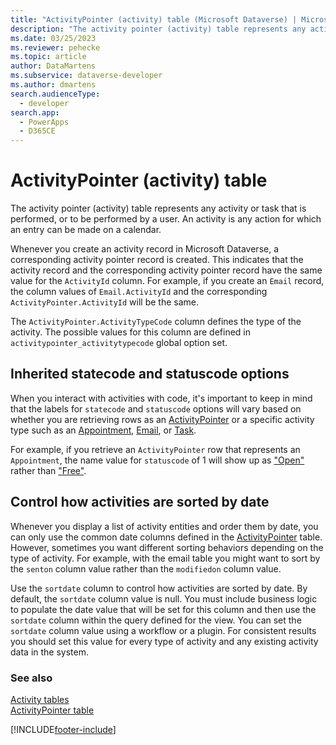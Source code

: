 ```yaml
---
title: "ActivityPointer (activity) table (Microsoft Dataverse) | Microsoft Docs" # Intent and product brand in a unique string of 43-59 chars including spaces
description: "The activity pointer (activity) table represents any activity or task that is performed, or to be performed by a user. An activity is any action for which an entry can be made on a calendar" 
ms.date: 03/25/2023
ms.reviewer: pehecke
ms.topic: article
author: DataMartens
ms.subservice: dataverse-developer
ms.author: dmartens 
search.audienceType: 
  - developer
search.app: 
  - PowerApps
  - D365CE
---
```

# ActivityPointer (activity) table

The activity pointer (activity) table represents any activity or task that is performed, or to be performed by a user. An activity is any action for which an entry can be made on a calendar.  
  
 Whenever you create an activity record in Microsoft Dataverse, a corresponding activity pointer record is created. This indicates that the activity record and the corresponding activity pointer record have the same value for the `ActivityId` column. For example, if you create an `Email` record, the column values of `Email.ActivityId` and the corresponding `ActivityPointer.ActivityId` will be the same.  
  
 The `ActivityPointer.ActivityTypeCode` column defines the type of the activity. The possible values for this column are defined in `activitypointer_activitytypecode` global option set.  
 

## Inherited statecode and statuscode options

When you  interact with activities with code, it's important to keep in mind that the labels for `statecode` and `statuscode` options will vary based on whether you are retrieving rows as an [ActivityPointer](reference/entities/activitypointer.md) or a specific activity type such as an [Appointment](reference/entities/appointment.md), [Email](reference/entities/email.md), or [Task](reference/entities/task.md).

For example, if you retrieve an `ActivityPointer` row that represents an `Appointment`, the name value for `statuscode` of 1 will show up as ["Open"](/powerapps-docs/developer/data-platform/reference/entities/activitypointer#statuscode-choicesoptions) rather than ["Free"](/powerapps-docs/developer/data-platform/reference/entities/appointment#statuscode-choicesoptions).

  
<a name="bkmk_sortdate"></a>

## Control how activities are sorted by date  
  
 Whenever you display a list of activity entities and order them by date, you can only use the common date columns defined in the [ActivityPointer](reference/entities/activitypointer.md) table. However, sometimes you want different sorting behaviors depending on the type of activity. For example, with the email table you might want to sort by the `senton` column value  rather than the `modifiedon` column value.  
  
 Use the `sortdate` column to control how activities are sorted by date. By default, the `sortdate` column value is null. You must include business logic to populate the date value that will be set for this column and then use the `sortdate` column within the query defined for the view. You can set the `sortdate` column value using a workflow or a plugin. For consistent results you should set this value for every type of activity and any existing activity data in the system.  
  
### See also  
 [Activity tables](activity-entities.md)   
 [ActivityPointer table](reference/entities/activitypointer.md)


[!INCLUDE[footer-include](../../includes/footer-banner.md)]
